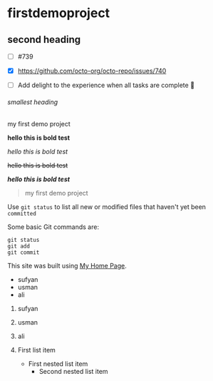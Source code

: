 # firstdemoproject

## second heading

- [ ] #739
- [x] https://github.com/octo-org/octo-repo/issues/740
- [ ] Add delight to the experience when all tasks are complete :tada:


###### smallest heading

my first demo project

**hello this is bold test**

*hello this is bold test*

~~hello this is bold test~~

***hello this is bold test***

> my first demo project

Use `git status` to list all new or modified files that haven't yet been ``committed``

Some basic Git commands are:
```
git status
git add
git commit
```

This site was built using [My Home Page](https://GOOGLE.com/).

- sufyan
- usman
- ali

1. sufyan
2. usman
3. ali

1. First list item
   - First nested list item
     - Second nested list item
